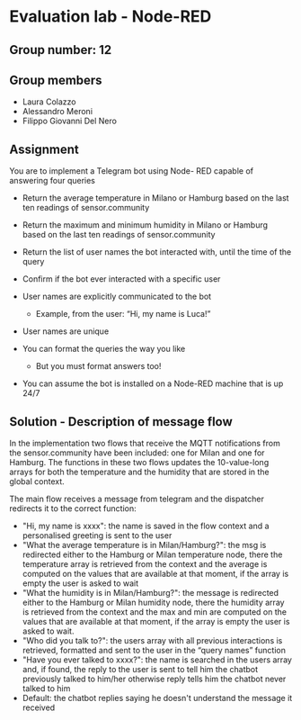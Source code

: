 # Evaluation lab - Node-RED

## Group number: 12

## Group members

- Laura Colazzo 
- Alessandro Meroni
- Filippo Giovanni Del Nero

## Assignment
You are to implement a Telegram bot using Node- RED capable of answering four queries
- Return the average temperature in Milano or Hamburg based on the last ten readings of sensor.community
- Return the maximum and minimum humidity in Milano or Hamburg based on the last ten readings of sensor.community
- Return the list of user names the bot interacted with, until the time of the query
- Confirm if the bot ever interacted with a specific user

- User names are explicitly communicated to the bot 
	- Example, from the user: “Hi, my name is Luca!”
- User names are unique
- You can format the queries the way you like
	- But you must format answers too!
- You can assume the bot is installed on a Node-RED machine that is up 24/7

## Solution - Description of message flow
In the implementation two flows that receive the MQTT notifications from the sensor.community have been included: one for Milan and one for Hamburg. The functions in these two flows updates the 10-value-long arrays for both the temperature and the humidity that are stored in the global context.

The main flow receives a message from telegram and the dispatcher redirects it to the correct function:
- "Hi, my name is xxxx": the name is saved in the flow context and a personalised greeting is sent to the user
- "What the average temperature is in Milan/Hamburg?": the msg is redirected either to the Hamburg or Milan temperature node, there the temperature array is retrieved from the context and the average is computed on the values that are available at that moment, if the array is empty the user is asked to wait
- "What the humidity is in Milan/Hamburg?": the message is redirected either to the Hamburg or Milan humidity node, there the humidity array is retrieved from the context and the max and min are computed on the values that are available at that moment, if the array is empty the user is asked to wait.
- "Who did you talk to?": the users array with all previous interactions is retrieved, formatted and sent to the user in the “query names” function
- "Have you ever talked to xxxx?": the name is searched in the users array and, if found, the reply to the user is sent to tell him the chatbot previously talked to him/her otherwise reply tells him the chatbot never talked to him
- Default: the chatbot replies saying he doesn't understand the message it received


